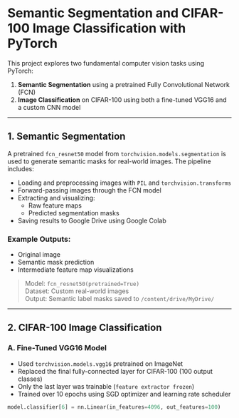# Semantic Segmentation and CIFAR-100 Image Classification with PyTorch

This project explores two fundamental computer vision tasks using PyTorch:
1. **Semantic Segmentation** using a pretrained Fully Convolutional Network (FCN)
2. **Image Classification** on CIFAR-100 using both a fine-tuned VGG16 and a custom CNN model

---

##  1. Semantic Segmentation

A pretrained `fcn_resnet50` model from `torchvision.models.segmentation` is used to generate semantic masks for real-world images. The pipeline includes:

- Loading and preprocessing images with `PIL` and `torchvision.transforms`
- Forward-passing images through the FCN model
- Extracting and visualizing:
  - Raw feature maps
  - Predicted segmentation masks
- Saving results to Google Drive using Google Colab

### Example Outputs:
- Original image
- Semantic mask prediction
- Intermediate feature map visualizations

> Model: `fcn_resnet50(pretrained=True)`  
> Dataset: Custom real-world images  
> Output: Semantic label masks saved to `/content/drive/MyDrive/`

---

##  2. CIFAR-100 Image Classification

### A. Fine-Tuned VGG16 Model

- Used `torchvision.models.vgg16` pretrained on ImageNet
- Replaced the final fully-connected layer for CIFAR-100 (100 output classes)
- Only the last layer was trainable (`feature extractor frozen`)
- Trained over 10 epochs using SGD optimizer and learning rate scheduler

```python
model.classifier[6] = nn.Linear(in_features=4096, out_features=100)
